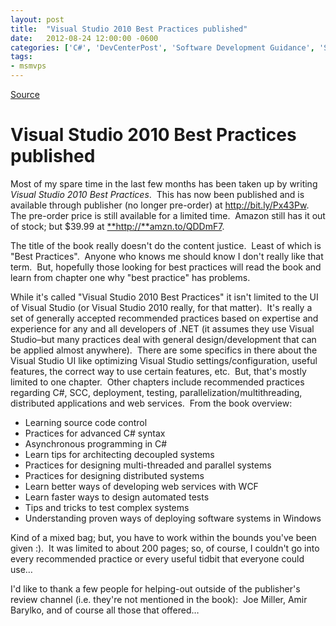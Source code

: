 ```yaml
---
layout: post
title:  "Visual Studio 2010 Best Practices published"
date:   2012-08-24 12:00:00 -0600
categories: ['C#', 'DevCenterPost', 'Software Development Guidance', 'Software Development Principles', 'Visual Studio 2010', 'Visual Studio 2010 Best Practices', 'Visual studio 2010 Best Practices']
tags:
- msmvps
---
```

[Source](http://blogs.msmvps.com/peterritchie/2012/08/25/visual-studio-2010-best-practices-published/ "Permalink to Visual Studio 2010 Best Practices published")

# Visual Studio 2010 Best Practices published

Most of my spare time in the last few months has been taken up by writing _Visual Studio 2010 Best Practices_.  This has now been published and is available through publisher (no longer pre-order) at <http://bit.ly/Px43Pw>.  The pre-order price is still available for a limited time.  Amazon still has it out of stock; but $39.99 at [**http://**amzn.to/QDDmF7][1].

The title of the book really doesn't do the content justice.  Least of which is "Best Practices".  Anyone who knows me should know I don't really like that term.  But, hopefully those looking for best practices will read the book and learn from chapter one why "best practice" has problems.

While it's called "Visual Studio 2010 Best Practices" it isn't limited to the UI of Visual Studio (or Visual Studio 2010 really, for that matter).  It's really a set of generally accepted recommended practices based on expertise and experience for any and all developers of .NET (it assumes they use Visual Studio–but many practices deal with general design/development that can be applied almost anywhere).  There are some specifics in there about the Visual Studio UI like optimizing Visual Studio settings/configuration, useful features, the correct way to use certain features, etc.  But, that's mostly limited to one chapter.  Other chapters include recommended practices regarding C#, SCC, deployment, testing, parallelization/multithreading, distributed applications and web services.  From the book overview:

* Learning source code control 
* Practices for advanced C# syntax 
* Asynchronous programming in C# 
* Learn tips for architecting decoupled systems 
* Practices for designing multi-threaded and parallel systems 
* Practices for designing distributed systems 
* Learn better ways of developing web services with WCF 
* Learn faster ways to design automated tests 
* Tips and tricks to test complex systems 
* Understanding proven ways of deploying software systems in Windows

Kind of a mixed bag; but, you have to work within the bounds you've been given :).  It was limited to about 200 pages; so, of course, I couldn't go into every recommended practice or every useful tidbit that everyone could use…

I'd like to thank a few people for helping-out outside of the publisher's review channel (i.e. they're not mentioned in the book):  Joe Miller, Amir Barylko, and of course all those that offered…

[1]: http://amzn.to/QDDmF7


